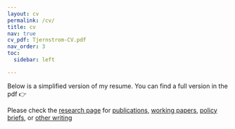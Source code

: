 ```yaml
---
layout: cv
permalink: /cv/
title: cv
nav: true
cv_pdf: Tjernstrom-CV.pdf
nav_order: 3
toc:
  sidebar: left

---
```


Below is a simplified version of my resume. You can find a full version in the pdf :point_right:

Please check the [research page]([url](https://emiliatjernstrom.com/research)) for [publications]([url](https://emiliatjernstrom.com/research/#published)), [working papers]([url](https://emiliatjernstrom.com/research/#working-papers)), [policy briefs]([url](https://emiliatjernstrom.com/research/#policy-briefs)), or [other writing]([url](https://emiliatjernstrom.com/research/#other-writing))
